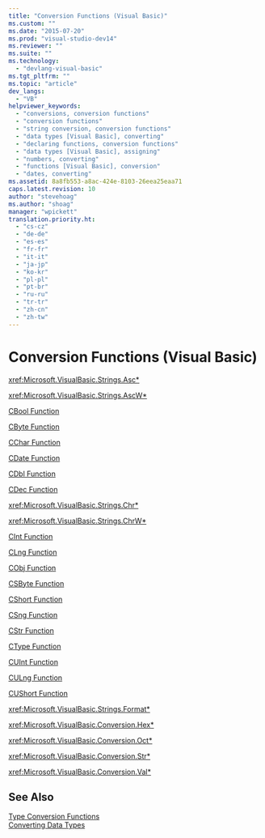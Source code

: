 ```yaml
---
title: "Conversion Functions (Visual Basic)"
ms.custom: ""
ms.date: "2015-07-20"
ms.prod: "visual-studio-dev14"
ms.reviewer: ""
ms.suite: ""
ms.technology: 
  - "devlang-visual-basic"
ms.tgt_pltfrm: ""
ms.topic: "article"
dev_langs: 
  - "VB"
helpviewer_keywords: 
  - "conversions, conversion functions"
  - "conversion functions"
  - "string conversion, conversion functions"
  - "data types [Visual Basic], converting"
  - "declaring functions, conversion functions"
  - "data types [Visual Basic], assigning"
  - "numbers, converting"
  - "functions [Visual Basic], conversion"
  - "dates, converting"
ms.assetid: 8a8fb553-a8ac-424e-8103-26eea25eaa71
caps.latest.revision: 10
author: "stevehoag"
ms.author: "shoag"
manager: "wpickett"
translation.priority.ht: 
  - "cs-cz"
  - "de-de"
  - "es-es"
  - "fr-fr"
  - "it-it"
  - "ja-jp"
  - "ko-kr"
  - "pl-pl"
  - "pt-br"
  - "ru-ru"
  - "tr-tr"
  - "zh-cn"
  - "zh-tw"
---
```

# Conversion Functions (Visual Basic)
<xref:Microsoft.VisualBasic.Strings.Asc*>  
  
 <xref:Microsoft.VisualBasic.Strings.AscW*>  
  
 [CBool Function](../../../visual-basic\language-reference\functions/type-conversion-functions.md)  
  
 [CByte Function](../../../visual-basic\language-reference\functions/type-conversion-functions.md)  
  
 [CChar Function](../../../visual-basic\language-reference\functions/type-conversion-functions.md)  
  
 [CDate Function](../../../visual-basic\language-reference\functions/type-conversion-functions.md)  
  
 [CDbl Function](../../../visual-basic\language-reference\functions/type-conversion-functions.md)  
  
 [CDec Function](../../../visual-basic\language-reference\functions/type-conversion-functions.md)  
  
 <xref:Microsoft.VisualBasic.Strings.Chr*>  
  
 <xref:Microsoft.VisualBasic.Strings.ChrW*>  
  
 [CInt Function](../../../visual-basic\language-reference\functions/type-conversion-functions.md)  
  
 [CLng Function](../../../visual-basic\language-reference\functions/type-conversion-functions.md)  
  
 [CObj Function](../../../visual-basic\language-reference\functions/type-conversion-functions.md)  
  
 [CSByte Function](../../../visual-basic\language-reference\functions/type-conversion-functions.md)  
  
 [CShort Function](../../../visual-basic\language-reference\functions/type-conversion-functions.md)  
  
 [CSng Function](../../../visual-basic\language-reference\functions/type-conversion-functions.md)  
  
 [CStr Function](../../../visual-basic\language-reference\functions/type-conversion-functions.md)  
  
 [CType Function](../../../visual-basic\language-reference\functions/ctype-function.md)  
  
 [CUInt Function](../../../visual-basic\language-reference\functions/type-conversion-functions.md)  
  
 [CULng Function](../../../visual-basic\language-reference\functions/type-conversion-functions.md)  
  
 [CUShort Function](../../../visual-basic\language-reference\functions/type-conversion-functions.md)  
  
 <xref:Microsoft.VisualBasic.Strings.Format*>  
  
 <xref:Microsoft.VisualBasic.Conversion.Hex*>  
  
 <xref:Microsoft.VisualBasic.Conversion.Oct*>  
  
 <xref:Microsoft.VisualBasic.Conversion.Str*>  
  
 <xref:Microsoft.VisualBasic.Conversion.Val*>  
  
## See Also  
 [Type Conversion Functions](../../../visual-basic\language-reference\functions/type-conversion-functions.md)   
 [Converting Data Types](../Topic/Converting%20Data%20Types.md)